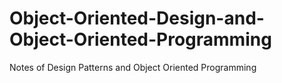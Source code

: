 # Object-Oriented-Design-and-Object-Oriented-Programming
Notes of Design Patterns and Object Oriented Programming
